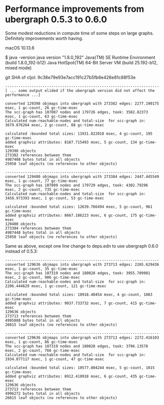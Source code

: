 # Performance improvements from ubergraph 0.5.3 to 0.6.0

Some modest reductions in compute time of some steps on large graphs.
Definitely improvements worth having.

macOS 10.13.6

$ java -version
java version "1.8.0_192"
Java(TM) SE Runtime Environment (build 1.8.0_192-b12)
Java HotSpot(TM) 64-Bit Server VM (build 25.192-b12, mixed mode)

git SHA of cljol: 9c38e79e93e7acc191c27b5fb6e426e81c88f53e

```
----------------------------------------------------------------------
[ ... some output elided if the ubergraph version did not affect the
performance ...]

converted 129398 objmaps into ubergraph with 273382 edges: 2277.190175 msec, 1 gc-count, 26 gc-time-msec
The scc-graph has 107087 nodes and 179726 edges, took: 3582.82373 msec, 1 gc-count, 63 gc-time-msec
Calculated num-reachable-nodes and total-size  for scc-graph in: 3679.876264 msec, 2 gc-count, 88 gc-time-msec

calculated :bounded total sizes: 11931.822018 msec, 4 gc-count, 195 gc-time-msec
added graphviz attributes: 8187.715493 msec, 5 gc-count, 134 gc-time-msec
129398 objects
273382 references between them
4987408 bytes total in all objects
25958 leaf objects (no references to other objects)

----------------------------------------------------------------------
converted 129400 objmaps into ubergraph with 273384 edges: 2447.445549 msec, 1 gc-count, 77 gc-time-msec
The scc-graph has 107089 nodes and 179729 edges, took: 4302.79296 msec, 2 gc-count, 735 gc-time-msec
Calculated num-reachable-nodes and total-size  for scc-graph in: 3458.973393 msec, 1 gc-count, 53 gc-time-msec

calculated :bounded total sizes: 12639.766494 msec, 5 gc-count, 961 gc-time-msec
added graphviz attributes: 8667.186223 msec, 6 gc-count, 175 gc-time-msec
129400 objects
273384 references between them
4987448 bytes total in all objects
25958 leaf objects (no references to other objects)
```


Same as above, except one line change to deps.edn to use ubergraph
0.6.0 instead of 0.5.3:

```
----------------------------------------------------------------------
converted 129636 objmaps into ubergraph with 273713 edges: 2265.629436 msec, 1 gc-count, 35 gc-time-msec
The scc-graph has 107319 nodes and 180028 edges, took: 3955.709981 msec, 2 gc-count, 906 gc-time-msec
Calculated num-reachable-nodes and total-size  for scc-graph in: 2206.444629 msec, 1 gc-count, 121 gc-time-msec

calculated :bounded total sizes: 10918.40454 msec, 4 gc-count, 1083 gc-time-msec
added graphviz attributes: 9037.733732 msec, 7 gc-count, 415 gc-time-msec
129636 objects
273713 references between them
4995888 bytes total in all objects
26015 leaf objects (no references to other objects)

----------------------------------------------------------------------
converted 129636 objmaps into ubergraph with 273713 edges: 2272.416103 msec, 1 gc-count, 86 gc-time-msec
The scc-graph has 107319 nodes and 180028 edges, took: 3796.13578 msec, 2 gc-count, 766 gc-time-msec
Calculated num-reachable-nodes and total-size  for scc-graph in: 1934.077117 msec, 1 gc-count, 47 gc-time-msec

calculated :bounded total sizes: 10577.804244 msec, 5 gc-count, 1015 gc-time-msec
added graphviz attributes: 8912.418918 msec, 6 gc-count, 435 gc-time-msec
129636 objects
273713 references between them
4996272 bytes total in all objects
26015 leaf objects (no references to other objects)
```
